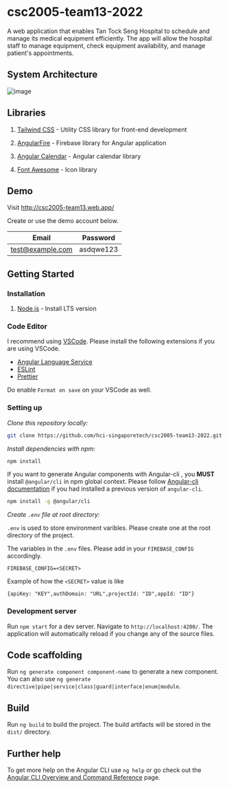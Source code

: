 # csc2005-team13-2022

A web application that enables Tan Tock Seng Hospital to schedule and manage its medical equipment efficiently. The app will allow the hospital staff to manage equipment, check equipment availability, and manage patient's appointments.

## System Architecture

![image](https://github.com/luazhizhan/csc2005-team13-2022/assets/16435270/0b8d9854-fe1d-48ef-8e05-d12026f7f35e)

## Libraries

1. [Tailwind CSS](https://tailwindcss.com/docs/guides/angular) - Utility CSS library for front-end development

2. [AngularFire](https://github.com/angular/angularfire) - Firebase library for Angular application

3. [Angular Calendar](https://github.com/mattlewis92/angular-calendar) - Angular calendar library

4. [Font Awesome](https://fontawesome.com/) - Icon library


## Demo

Visit http://csc2005-team13.web.app/

Create or use the demo account below.

| Email            | Password  |
| ---------------- | --------- |
| test@example.com | asdqwe123 |

## Getting Started

### Installation

1. [Node.js](https://nodejs.org/en/) - Install LTS version

### Code Editor

I recommend using [VSCode](https://code.visualstudio.com/). Please install the following extensions if you are using VSCode.

- [Angular Language Service](https://marketplace.visualstudio.com/items?itemName=Angular.ng-template)
- [ESLint](https://marketplace.visualstudio.com/items?itemName=dbaeumer.vscode-eslint)
- [Prettier](https://marketplace.visualstudio.com/items?itemName=esbenp.prettier-vscode)

Do enable `Format on save` on your VSCode as well.

### Setting up

_Clone this repository locally:_

```bash
git clone https://github.com/hci-singaporetech/csc2005-team13-2022.git
```

_Install dependencies with npm:_

```bash
npm install
```

If you want to generate Angular components with Angular-cli , you **MUST** install `@angular/cli` in npm global context.
Please follow [Angular-cli documentation](https://github.com/angular/angular-cli) if you had installed a previous version of `angular-cli`.

```bash
npm install -g @angular/cli
```

_Create `.env` file at root directory:_

`.env` is used to store environment varibles. Please create one at the root directory of the project.

The variables in the `.env` files. Please add in your `FIREBASE_CONFIG` accordingly.

```text
FIREBASE_CONFIG=<SECRET>
```

Example of how the `<SECRET>` value is like

```text
{apiKey: "KEY",authDomain: "URL",projectId: "ID",appId: "ID"}
```

### Development server

Run `npm start` for a dev server. Navigate to `http://localhost:4200/`. The application will automatically reload if you change any of the source files.

## Code scaffolding

Run `ng generate component component-name` to generate a new component. You can also use `ng generate directive|pipe|service|class|guard|interface|enum|module`.

## Build

Run `ng build` to build the project. The build artifacts will be stored in the `dist/` directory.

## Further help

To get more help on the Angular CLI use `ng help` or go check out the [Angular CLI Overview and Command Reference](https://angular.io/cli) page.
